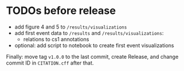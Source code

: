 # TODOs before release

- add figure 4 and 5 to `/results/visualizations`
- add first event data to `/results` and `/results/visualizations`:
    - relations to cs1 annotations
- optional: add script to notebook to create first event visualizations

Finally: move tag `v1.0.0` to the last commit, create Release, and change commit ID in `CITATION.cff` after that.

